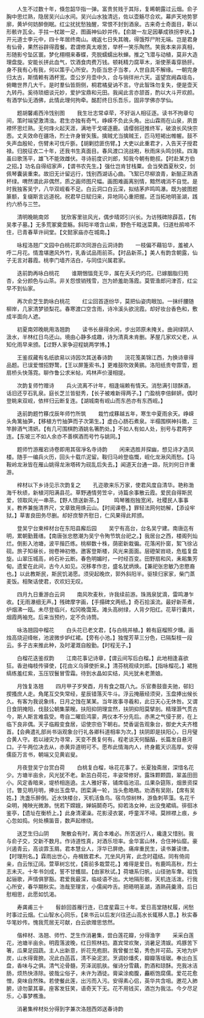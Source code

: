 <!-- { "loadSidebar": true } -->
　　人生不过数十年，倏忽韶华指一弹。富贵贫贱于其际，复晞朝露过云烟。俞子胸中思烂熟，隐居吴兴山水间。吴兴山水独清远，佐以壶觞尽合欢。幕庐天地势寥廓，黄垆何妨醉倒眠。红尘扰扰愁独醒，常恨不封到酒泉。古来奇士奇面目，靳以形骸许瓦全。手拄一杖跛一足，图画神仙妙并传。【俞跛一左足因摹成铁拐李状。】开元道士李元中，四十年居终南山。魂返七日失其魄，得饿殍尸附无端。岂是君身有仙骨，果然谷辟得霞餐。君谓修真太艰苦，举杯一笑乐陶然。笑我本来非真相，形随影兮坠区寰。梦化栩栩来春蝶，壳脱蠕蠕出秋蝉。推之飞潜与动植，莫非大造理盘旋。安能长拼此血气，饮酒食肉费万钱。顿耗精力腐草木，渐使荼毒穿肠肝。身不我有心有我，何以策乎心所安。为臣当忠子当孝，人世自具不解缘。一朝完身归太古，斯情赖有酒杯宽。壶公岁月壶中久，合与徜徉卅六天。遥望宫阙森瑶岛，俯瞰世界几大千。是时羣仙皆厕侧，桐君橘叟讷不言。守此智珠勿复失，便是壶天九转丹。奚待琐细谈元妙，爱护宝鼎和元田。我闻此言亦颔首，酌以大斗开欢颜。有酒学仙无酒佛，此情此理何拘牵。酩酊终日乐吾乐，固非学佛亦学仙。

　　题胡馨甫西泠饯别图
　　我生壮志常卓荦，不好诣人相征逐。读书不拘章句间，策时端望激清浊。君生亦独有奇气，峥嵘不负此头角。出山霖雨在山泉，夙昔襟怀思烂熟。无何烽火起天涯，满地干戈嗟逐鹿。请缨弱冠推终军，破浪长风快宗悫。丈夫效命在疆场，烈士许身冒矢簇。擒贼尤当擒贼王，匹马短褐出帷幄。鼓不失声血殷轮，伤臂未可伐斤斵。【胡剿捻匪伤臂。】大吏以此重君才，入告天子授君禄。归脱征衣二十年，还我书生真面目。春风渡口浣战袍，秋雨床头鸣剑椟。四海虽曰歌荡平，雄飞不能效雌伏。寻诗前度识刘郎，知我今朝有鲍叔。【时赴某方伯之招。】功名自得绍家声，【谓书农先生。】强仕岂肯甘栈粟。会当癸酉夏秋交，剑佩琴囊装重束。故旧无计留远行，饯别西湖话心曲。飞絮已尽柳浪青，新醅正熟酒杯绿。喟然谓此非偶然，质之画师图尺幅。画图难画离别情，黯然魂消不自觉。是时我独客吴宁，八华双岘看不足。白云洞口白云深，拟结茅庐鸣鸣瀑。既为披图题篆额，复缀斯言远道祝。祝君早日赋归来，异地同心重把握。还当拓地明圣湖，践约六桥与三竺。

　　清明晚眺南郊
　　犹欣客里驻风光，偶步晴郊引兴长。为访残碑除薜荔，【有吴孝子墓。】无多荒冢奠壶觞。斜阳半塔含山紫，野色千畦送菜黄。归道杜鹃啼不住，已青春草许祠堂。【文懿家庙亦在城南。】

　　咏程洛翘广文园中白桃花即次同游白云洞诗韵
　　一枝偏不藉铅华，羞被人呼二月花。情澹堪邀风外竹，乳香试品雨前茶。【时品新茶。】美人有韵含朝露，仙子无言对暮霞。桃李门墙齐洁白，与同佳兴属君家。

　　迭前韵再咏白桃花
　　谁期悃愊竞无华，属在夭夭灼灼花。已嫁胭脂归苑杏，全分颜色与山茶。非关怨恨销残雪，岂为娇羞助落霞。莫管渔郎问津否，红尘早不到仙家。

　　再次俞芝生韵咏白桃花
　　红尘回首逐纷华，莫把仙姿肉眼加。一抹纤腰随柳岸，几家清梦锁梨花。春寒渡口空含雨，诗冷溪头欲浣霞。却好妆台香色和，敷成半面向人遮。

　　初夏南郊晚眺用洛翘韵
　　读书长昼得余闲，步出郊原未掩关。曲涧绿阴人汲水，半林红日鸟还山。境由心静多成趣，诗为清真未肯删。茅屋几家欢父老，从知化雨早来颁。【过野人家争迎程姚两学博。】

　　王鉴叔藏有名纸欲易以诗因次其送春诗韵
　　浣花笺美锦江西，为换诗章得品题。已误爱憎招野鹜，【王以屏箑索书。】更难鼓吹效黄鹂。洛阳纸贵夸霏雪，题扇桥头快落霓。聊作鲁公求米帖，鸡林声价漫相提。

　　次韵复师竹赠诗
　　兵火流离不计年，相逢端赖有情天。消愁满引琼酥酒，话旧还亨石乳泉。庭长芝兰皆挺秀，【长子被难新得两子。】门盈桃李倍鲜妍。偶时登眺来双岘，依样归云断复连。【湖城南有岘山而东邑亦有东西岘。】

　　迭前韵题竹簃戊辰年师竹所筑
　　栽竹成簃越五年，寒生中夏雨余天。峥嵘头角篱抽笋，【移植方竹抽笋而子次第生。】虚白心肠石煮泉。半榻围棋神抖擞，三竿醉酒气清妍。【有几可围棋酌酒姚名箸酌处。】不如人有如人处，别号与君两字连。【东坡三不如人余亦不善棋酒而号竹与姚同。】

　　题师竹游雁宕诗卷即用其宿凈名寺诗韵
　　闲来选胜并探幽，想见诗才造凤楼。随手一编兵火历，回头十载爪泥留。鞍归马岭登临慨，岘化龙湫风雨愁。【马鞍岭龙湫皆在雁山姚得龙湫塔砖为砚乱后失去。】闻道天台通一路，阮刘何日许重游。

　　梓材以下乡诗见示次韵复之
　　孔迩歌来乐万家，使君风度自清华。艳称渤海千秋绩，新植河阳满县花。草野通情劳笠伞，诗篇余事散云霞。爱民自得斯民爱，领取风光一串茶。【野人馈送新茶。】
　　鸣琴雅抱独宽闲，社稷民人事事关。教养兼施清界尺，文章致用焕云山。【时阅课卷。】罪轻法网何妨解，【添设牢狱。】草害良田务尽删。却好庶黎齐慰日，仁风果得此邦颁。

　　登吴宁台柬梓材台在东阳县廨后园
　　吴宁有高台，台名吴宁建。南唐迄有明，累朝勤葺缮。【南唐张忠愍潮为吴宁令殉节筑台祀之。】我居台之西，楼阁列灿烂。倒影入池塘，波平揩匹练。桃柳数十株，荫密新栽徧。花落闲扑窗，絮飞徐沾砚。旅子知昼长，抛卷神初倦。邀客登斯楼，风光来面面。层磴架岧峣，危槛复盘旋。山翠压城高，岭石补云断。春色明媚时，一时经百变。田野扇和风，耒耜集芳甸。遗爱在此间，古今人如见。况移孝作忠，盛名犹炳焕。【兼祀张忠敏乃忠愍裔也。】以此教斯民，斯民饥渴愿。须臾起晚炊，郭外斜阳半。驱犊归家家，柴门蒸麦饭。相聚话使君，农欢妇无叹。

　　四月九日重游白云洞
　　南风吹麦秋，许我续前游。珠溅泉犹滴，雷鸣瀑乍收。【无雨瀑细无声。】残碑摩字画，【手搨碑文两纸。】奇石拾溪流。最好新茶煮，炉烟沸一瓯。未尽登临兴，松冈晚霭笼。滩头高树绿，人背夕阳红。花草行囊共，烟霞两袖充。后来当预约，定不负诗筒。

　　咏洛翘园中榴花
　　白头花已老文君，【与白桃并植。】赖有庭榴照夕曛。画烛高烧迎绛帐，池波微步妒红裙。【旁有小池。】独惺芳草三分色，已隔梨枝一段云。多子古来推此种，及时灌溉自殷勤。【时程无子。】

　　白榴花迭鉴叔韵
　　江南花事记诗章，【谓云间写后白榴。】此地相逢喜欲狂。香逊梅枝传驿使，【花由义乌驿使折来。】清芬桃观续刘郎。【指咏榴花。】裙拖缟练羞红紫，玉压钗鬟冒雪霜。待到水晶如实结，风光犹未老萧娘。

　　月蚀复洛翘
　　四月甲子岁癸酉，月有食之既八九。乐官奏鼓啬夫驰，邨妇揳搔庶人走。角尾互交失常经，星辰错落灭牛斗。浮云掩蔽经须臾，玉盘捧出候长久。有客为我说象纬，日月之蚀在某某。当年故事寻羲和，此日天心无休咎。又谓日食阴掩阳，伐鼓公朝集蒙瞍。扶阳抑阴理宜然，扶阴抑阳莫擘剖。精理灏气贯古今，斯人斯言难翕受。粤自二曜启鸿蒙，两仪本不分先后。赤黑之气侵于房，在上临下良非偶。天子临殿变食居，诏使宗伯下朝右。焚香诞告观象台，御史大夫齐稽首。【会典遣礼部尚书诣观象台行礼各卿科道相率为次。】扶阴即是扶阳心，日月璧合黄人守。若以祲灾为寻常，天变不畏复何有。程老谈天何醕醕，长篇发自悬河口。子午两位决去从，赤黄异道明可不。愿布此情海内人，终身戴天识高厚。安得儒臣万言书，朝端又见黄岩叟。

　　月夜登吴宁台赏白荷
　　白桃复白榴，咏花花事了。长夏独斋居，深惜名花少。方塘半亩余，风光犹不老。新茁白荷花，丰姿常修好。露珠颗颗圆，翠盖田田小。风定香暗来，堤桥相迤遶。主人雅好客，铺席临池沼。瓜果杂筵陈，烟景资探讨。瞥见明月明，捧出玉盘早。团栾满一轮，当头愈皓皓。劝酒有吴刚，【席有吴姓。】洗盏乐醉倒。近水快楼台，天机活鱼鸟。宿鸟惊树林，游鱼刺苹藻。名花千朵明，掩映光微渺。恍若下嫦娥，婵娟鬬奇巧。抑若洛女神，出没曳裙缟。徘徊冰鉴亭，【遗址在衡桥上。】此身清濯澡。花影浸衣裳，呼童浑不埽。莫辨襟上痕，乡心忽如捣。何处横笛音，数声起缭绕。

　　送芝生归山阴
　　聚散会有时，离合本难必。所苦送行人，纔逢又惜别。我与俞子交，交新不数月。作诗道性真，对酒乐坦率。金华富山林，合住神仙窟。豪兴遏青云，高谈霏玉屑。君本慧业人，浮华已屏绝。痛痒重民生，读书兼读律。【时理刑名。】霖雨出世心，舟楫致君术。兀坐风月宵，此念时蕴结。同有倚闾亲，白云怅辽阔。萱草树忘忧，【斋前多栽萱花。】难得是爱日。有鹿鸣高秋，烈士志未灭。十年书剑成，誓不甘蠖屈。【由家秋试。】荷塘系归帆，山径驰车舝。祖饯起骊歌，声情俱寥豁。君爱我最深，临岐语不出。大地隔形骸，天机连活泼。行我心所安，春华期秋实。浩哉至理言，小儒闻咋舌。把晤明圣湖，酒熟莼羹滑。后日慰相思，此愿如饥渴。

　　寿龚甫三十
　　髫龄回首雁行连，已度星霜三十年。爱日高堂随杖履，闲愁时事过云烟。仁山智水心同乐，【来书云以后发兴往还山高水长辄移人意。】秋实春华笔妙传。愧我荒居无可献，白云欲赠思悠然。

　　偕梓材、洛翘、师竹、芝生作消暑集，尝白莲花瓣，分得渔字
　　采采白莲花，池塘半亩余。明霞落波晚，红日照林初。嘉宾常欢聚，消暑足清娱。鸡豚苦下箸，瓜果足园蔬。主人出新意，折花充庖厨。我曾餐兰菊，秀色并可茹。天地为炉炭，山水得膏腴。况此白菡萏，清不染泥淤。烹调妙燔炙，瓣瓣落瑶琚。奉出白玉盘，香味与之俱。清气沦骨髓，芳泽润肌肤。催诗分雪藕，酌酒和琼酥。充我冰洁肠，烦热快涤除。彼哉尘俗子，未许为酒徒。膏粱涂痴腹，麤粝饱腐儒。爱花花愈憎，臭味自然殊。若使餐此莲，出污而入污。安得素心侣，英华共含咀。邀花入肺腑，谅勿蒙其辜。座客发狂笑，语奇天下无。花不用钱买，酒岂为我沽。今夕尽足乐，心事梦樵渔。

　　消暑集梓材处分得到字兼次洛翘西郊送春诗韵
